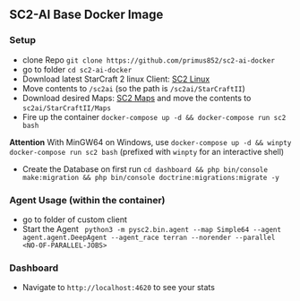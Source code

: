 ## SC2-AI Base Docker Image

### Setup
- clone Repo `git clone https://github.com/primus852/sc2-ai-docker`
- go to folder `cd sc2-ai-docker`
- Download latest StarCraft 2 linux Client: [SC2 Linux](https://github.com/Blizzard/s2client-proto#linux-packages)
- Move contents to `/sc2ai` (so the path is `/sc2ai/StarCraftII`)
- Download desired Maps: [SC2 Maps](https://github.com/Blizzard/s2client-proto#map-packs) and move the contents to `sc2ai/StarCraftII/Maps`
- Fire up the container `docker-compose up -d && docker-compose run sc2 bash`

__Attention__ With MinGW64 on Windows, use `docker-compose up -d && winpty docker-compose run sc2 bash` (prefixed with `winpty` for an interactive shell)

- Create the Database on first run `cd dashboard && php bin/console make:migration && php bin/console doctrine:migrations:migrate -y`

### Agent Usage (within the container)
- go to folder of custom client
- Start the Agent ` python3 -m pysc2.bin.agent --map Simple64 --agent agent.agent.DeepAgent --agent_race terran --norender --parallel <NO-OF-PARALLEL-JOBS>`

### Dashboard
- Navigate to `http://localhost:4620` to see your stats
